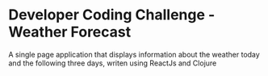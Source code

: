 # Developer Coding Challenge - Weather Forecast

A single page application that displays information about the weather today and the following three days, writen using ReactJs and Clojure
